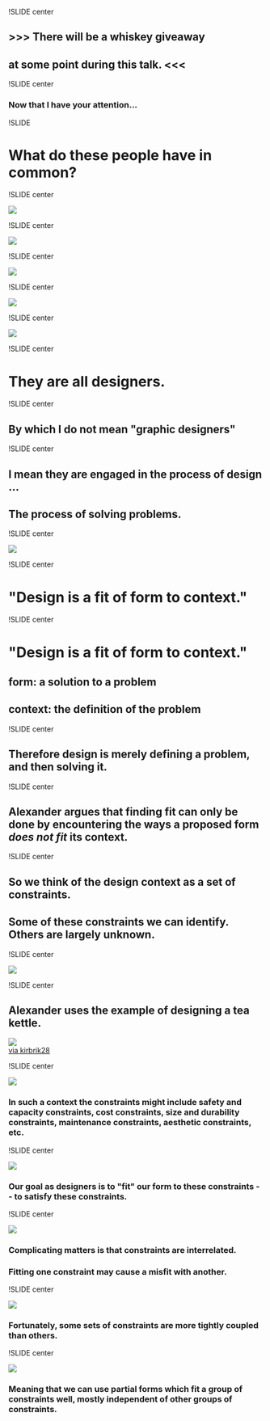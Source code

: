 !SLIDE center

## >>> There will be a whiskey giveaway ##
##  at some point during this talk. <<< ##

!SLIDE center

### Now that I have your attention... ###

!SLIDE

# What do these people have in common? #

!SLIDE center

<img src="bighead.png">

!SLIDE center

<img src="party.jpg">

!SLIDE center

<img src="fukuoka.jpg">

!SLIDE center

<img src="bungholio.png">

!SLIDE center

<img src="alexander.jpg">

!SLIDE center

# They are all designers. #

!SLIDE center

## By which I do not mean "graphic designers" ##

!SLIDE center

## I mean they are engaged in the process of design ... ##

## The process of solving problems. ##

!SLIDE center

<img src="notes.jpg">

!SLIDE center

# "Design is a fit of form to context." #

!SLIDE center

# "Design is a fit of form to context." #

## form:  a solution to a problem ##

## context: the definition of the problem ##

!SLIDE center

## Therefore design is merely defining a problem, and then solving it.

!SLIDE center

## Alexander argues that finding fit can only be done by encountering the ways a proposed form _does not fit_ its context. ##

!SLIDE center

## So we think of the design context as a set of constraints. ##

## Some of these constraints we can identify.  Others are largely unknown. ##

!SLIDE center

<img src="alexander-1.png">

!SLIDE center

## Alexander uses the example of designing a tea kettle. ##

<img src="tea_kettle.jpg">

<div class="attribution"><a href="http://www.flickr.com/photos/kirbrik28/3368088133/">via kirbrik28</a></div>

!SLIDE center

<img src="alexander-1.png">

### In such a context the constraints might include safety and capacity constraints, cost constraints, size and durability constraints, maintenance constraints, aesthetic constraints, etc. ###

!SLIDE center

<img src="alexander-1b.png">

### Our goal as designers is to "fit" our form to these constraints -- to satisfy these constraints. ###

!SLIDE center

<img src="alexander-2.png">

### Complicating matters is that constraints are interrelated. ###
### Fitting one constraint may cause a misfit with another. ###

!SLIDE center

<img src="alexander-3.png">

### Fortunately, some sets of constraints are more tightly coupled than others. ###


!SLIDE center

<img src="alexander-4.png">

### Meaning that we can use partial forms which fit a group of constraints well, mostly independent of other groups of constraints.
